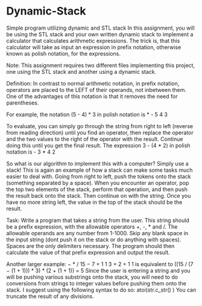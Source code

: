 # Dynamic-Stack
Simple program utilizing dynamic and STL stack
In this assignment, you will be using the STL stack and your own written dynamic stack to implement a calculator that calculates arithmetic expressions. The trick is, that this calculator will take as input an expression in prefix notation, otherwise known as polish notation, for the expressions.

Note: This assignment requires two different files implementing this project, one using the STL stack and another using a dynamic stack.

Definition: In contrast to normal arithmetic notation, in prefix notation, operators are placed to the LEFT of their operands, not inbetween them. One of the advantages of this notation is that it removes the need for parentheses.

For example, the notation 
(5 - 4) * 3 
in polish notation is * - 5 4 3

To evaluate, you can simply go through the string from right to left (reverse from reading direction) until you find an operator, then replace the operator and the two values to the right of the operator with the result. Continue doing this until you get the final result.
The expression 
3 - (4 * 2) in polish notation is - 3 * 4 2

So what is our algorithm to implement this with a computer? Simply use a stack! This is again an example of how a stack can make some tasks much easier to deal with. Going from right to left, push the tokens onto the stack (something separated by a space). When you encounter an operator, pop the top two elements of the stack, perform that operation, and then push the result back onto the stack. Then continue on with the string. Once you have no more string left, the value in the top of the stack should be the result.

Task: Write a program that takes a string from the user. This string should be a prefix expression, with the allowable operators +, -, * and /. The allowable operands are any number from 1-1000. Skip any blank space in the input string (dont push it on the stack or do anything with spaces). Spaces are the only delimiters necessary.
The program should then calculate the value of that prefix expression and output the result.

Another larger example: − * / 15 − 7 + 1 1 3 + 2 + 1 1 is equivalent to ((15 / (7 − (1 + 1))) * 3) * (2 + (1 + 1)) = 5
Since the user is entering a string and you will be pushing various substrings onto the stack, you will need to do conversions from strings to integer values before pushing them onto the stack. I suggest using the following syntax to do so: atoi(str.c_str() ) You can truncate the result of any divisions.
